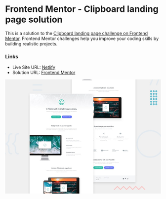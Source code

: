 # Frontend Mentor - Clipboard landing page solution

This is a solution to the [Clipboard landing page challenge on Frontend Mentor](https://www.frontendmentor.io/challenges/clipboard-landing-page-5cc9bccd6c4c91111378ecb9). Frontend Mentor challenges help you improve your coding skills by building realistic projects.

### Links

- Live Site URL: [Netlify](https://frontendmentor-solutions.netlify.app/clipboard-landing-page/)
- Solution URL: [Frontend Mentor](https://www.frontendmentor.io/solutions/responsive-clipboard-page-fDBUH47a47)

![This is an image](./design/desktop-preview.jpg)

